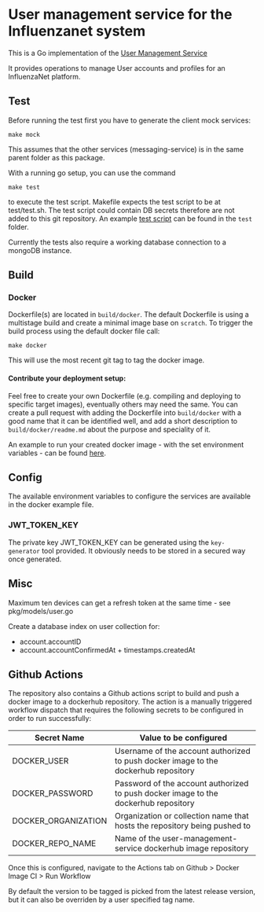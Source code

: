 # User management service for the Influenzanet system

This is a Go implementation of the [User Management Service](https://github.com/influenzanet/influenzanet/wiki/Services#user-management-service)

It provides operations to manage User accounts and profiles for an InfluenzaNet platform.


## Test
Before running the test first you have to generate the client mock services:
```
make mock
```
This assumes that the other services (messaging-service) is in the same parent folder as this package.

With a running go setup, you can use the command
```
make test
```
to execute the test script. Makefile expects the test script to be at test/test.sh. The test script could contain DB secrets therefore are not added to this git repository. An example [test script](test/example_test_srcipt.sh) can be found in the `test` folder.

Currently the tests also require a working database connection to a mongoDB instance.

## Build
### Docker
Dockerfile(s) are located in `build/docker`. The default Dockerfile is using a multistage build and create a minimal image base on `scratch`.
To trigger the build process using the default docker file call:
```
make docker
```
This will use the most recent git tag to tag the docker image.

#### Contribute your deployment setup:
Feel free to create your own Dockerfile (e.g. compiling and deploying to specific target images), eventually others may need the same.
You can create a pull request with adding the Dockerfile into `build/docker` with a good name that it can be identified well, and add a short description to `build/docker/readme.md` about the purpose and speciality of it.

An example to run your created docker image - with the set environment variables - can be found [here](build/docker/example).

## Config

The available environment variables to configure the services are available in the docker example file.

### JWT_TOKEN_KEY
The private key JWT_TOKEN_KEY can be generated using the `key-generator` tool provided. It obviously needs to be stored in a secured way once generated.

## Misc
Maximum ten devices can get a refresh token at the same time - see pkg/models/user.go

Create a database index on user collection for:
- account.accountID
- account.accountConfirmedAt + timestamps.createdAt

## Github Actions

The repository also contains a Github actions script to build and push a docker image to a dockerhub repository. 
The action is a manually triggered workflow dispatch that requires the following secrets to be configured in order to run successfully:

| Secret Name        | Value to be configured           |
| -------------- | -------------------- |
| DOCKER_USER     | Username of the account authorized to push docker image to the dockerhub repository |
| DOCKER_PASSWORD     | Password of the account authorized to push docker image to the dockerhub repository |
| DOCKER_ORGANIZATION     | Organization or collection name that hosts the repository being pushed to |
| DOCKER_REPO_NAME     | Name of the user-management-service dockerhub image repository |

Once this is configured, navigate to the Actions tab on Github > Docker Image CI > Run Workflow

By default the version to be tagged is picked from the latest release version, but it can also be overriden by a user specified tag name.